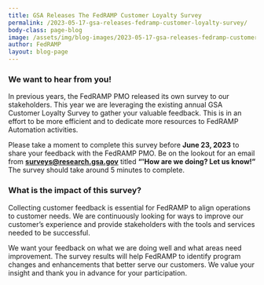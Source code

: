```yaml
---
title: GSA Releases The FedRAMP Customer Loyalty Survey
permalink: /2023-05-17-gsa-releases-fedramp-customer-loyalty-survey/
body-class: page-blog
image: /assets/img/blog-images/2023-05-17-gsa-releases-fedramp-customer-loyalty-survey.png
author: FedRAMP
layout: blog-page
---
```

<h3>We want to hear from you!</h3> 
In previous years, the FedRAMP PMO released its own survey to our stakeholders. This year we are leveraging the existing annual GSA Customer Loyalty Survey to gather your valuable feedback. This is in an effort to be more efficient and to dedicate more resources to FedRAMP Automation activities. 

Please take a moment to complete this survey before <b>June 23, 2023</b> to share your feedback with the FedRAMP PMO. Be on the lookout for an email from <b>surveys@research.gsa.gov</b> titled <b>“'How are we doing? Let us know!”</b> The survey should take around 5 minutes to complete.

<h3>What is the impact of this survey?</h3>
Collecting customer feedback is essential for FedRAMP to align operations to customer needs. We are continuously looking for ways to improve our customer’s experience and provide stakeholders with the tools and services needed to be successful. 

We want your feedback on what we are doing well and what areas need improvement. The survey results will help FedRAMP to identify program changes and enhancements that better serve our customers. We value your insight and thank you in advance for your participation.
